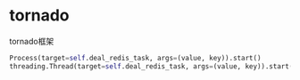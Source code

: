 # tornado
tornado框架

```python
Process(target=self.deal_redis_task, args=(value, key)).start()
threading.Thread(target=self.deal_redis_task, args=(value, key)).start()
```
